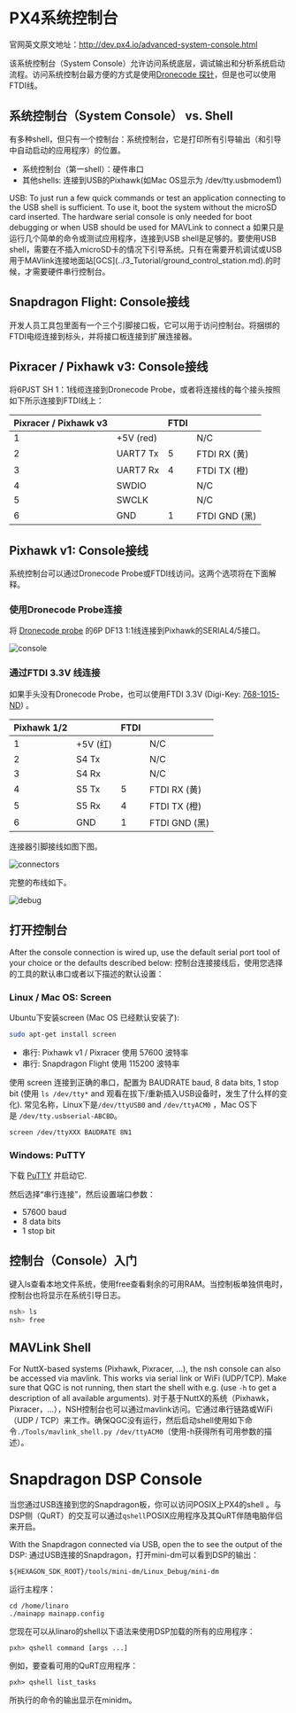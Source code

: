 # PX4系统控制台

官网英文原文地址：http://dev.px4.io/advanced-system-console.html

该系统控制台（System Console）允许访问系统底层，调试输出和分析系统启动流程。访问系统控制台最方便的方式是使用[Dronecode 探针](http://nicadrone.com/index.php?id_product=65&controller=product)，但是也可以使用FTDI线。

## 系统控制台（System Console） vs. Shell

有多种shell，但只有一个控制台：系统控制台，它是打印所有引导输出（和引导中自动启动的应用程序）的位置。

- 系统控制台（第一shell）：硬件串口
- 其他shells: 连接到USB的Pixhawk(如Mac OS显示为 /dev/tty.usbmodem1)

<aside class="tip">
USB: To just run a few quick commands or test an application connecting to the USB shell is sufficient. To use it, boot the system without the microSD card inserted. The hardware serial console is only needed for boot debugging or when USB should be used for MAVLink to connect a 
如果只是运行几个简单的命令或测试应用程序，连接到USB shell是足够的。要使用USB shell，需要在不插入microSD卡的情况下引导系统。只有在需要开机调试或USB用于MAVlink连接地面站[GCS](../3_Tutorial/ground_control_station.md).的时候，才需要硬件串行控制台。
</aside>

## Snapdragon Flight: Console接线

开发人员工具包里面有一个三个引脚接口板，它可以用于访问控制台。将捆绑的FTDI电缆连接到标头，并将接口板连接到扩展连接器。

## Pixracer / Pixhawk v3: Console接线

将6PJST SH 1：1线缆连接到Dronecode Probe，或者将连接线的每个接头按照如下所示连接到FTDI线上：

| Pixracer / Pixhawk v3 |           | FTDI |                  |
| --------------------- | --------- | ---- | ---------------- |
| 1                     | +5V (red) |      | N/C              |
| 2                     | UART7 Tx  | 5    | FTDI RX (黄) |
| 3                     | UART7 Rx  | 4    | FTDI TX (橙) |
| 4                     | SWDIO     |      | N/C              |
| 5                     | SWCLK     |      | N/C              |
| 6                     | GND       | 1    | FTDI GND (黑) |

## Pixhawk v1: Console接线

系统控制台可以通过Dronecode Probe或FTDI线访问。这两个选项将在下面解释。

### 使用Dronecode Probe连接

将 [Dronecode probe](http://nicadrone.com/index.php?id_product=65&controller=product) 的6P DF13 1:1线连接到Pixhawk的SERIAL4/5接口。

![console](../pictures/console/dronecode_probe.jpg)

### 通过FTDI 3.3V 线连接

如果手头没有Dronecode Probe，也可以使用FTDI 3.3V (Digi-Key: [768-1015-ND](http://www.digikey.com/product-detail/en/TTL-232R-3V3/768-1015-ND/1836393)) 。

| Pixhawk 1/2 |           | FTDI |                  |
| ----------- | --------- | ---- | ---------------- |
| 1           | +5V (红) |      | N/C              |
| 2           | S4 Tx     |      | N/C              |
| 3           | S4 Rx     |      | N/C              |
| 4           | S5 Tx     | 5    | FTDI RX (黄) |
| 5           | S5 Rx     | 4    | FTDI TX (橙) |
| 6           | GND       | 1    | FTDI GND (黑) |

连接器引脚接线如图下图。

![connectors](../pictures/console/console_connector.jpg)

完整的布线如下。

![debug](../pictures/console/console_debug.jpg)

## 打开控制台

After the console connection is wired up, use the default serial port tool of your choice or the defaults described below:
控制台连接接线后，使用您选择的工具的默认串口或者以下描述的默认设置：
### Linux / Mac OS: Screen

Ubuntu下安装screen (Mac OS 已经默认安装了):

<div class="host-code"></div>

```bash
sudo apt-get install screen
```

- 串行: Pixhawk v1 / Pixracer 使用 57600 波特率
- 串行: Snapdragon Flight 使用 115200 波特率

使用 screen 连接到正确的串口，配置为 BAUDRATE baud, 8 data bits, 1 stop bit (使用 `ls /dev/tty*` and 观看在拔下/重新插入USB设备时，发生了什么样的变化). 常见名称，Linux下是`/dev/ttyUSB0` and `/dev/ttyACM0` ，Mac OS下是 `/dev/tty.usbserial-ABCBD`。

<div class="host-code"></div>

```bash
screen /dev/ttyXXX BAUDRATE 8N1
```

### Windows: PuTTY

下载 [PuTTY](http://www.chiark.greenend.org.uk/~sgtatham/putty/download.html) 并启动它.

然后选择“串行连接”，然后设置端口参数：

- 57600 baud
- 8 data bits
- 1 stop bit

## 控制台（Console）入门

键入ls查看本地文件系统，使用free查看剩余的可用RAM。当控制板单独供电时，控制台也将显示在系统引导日志。

```bash
nsh> ls
nsh> free
```
## MAVLink Shell
 For NuttX-based systems (Pixhawk, Pixracer, ...), the nsh console can also be
 accessed via mavlink. This works via serial link or WiFi (UDP/TCP). Make sure
 that QGC is not running, then start the shell with e.g.
  (use `-h` to get a description of all
 available arguments).
对于基于NuttX的系统（Pixhawk，Pixracer，...），NSH控制台也可以通过mavlink访问。它通过串行链路或WiFi（UDP / TCP）来工作。确保QGC没有运行，然后启动shell使用如下命令`./Tools/mavlink_shell.py /dev/ttyACM0`（使用-h获得所有可用参数的描述）。
 
# Snapdragon DSP Console

当您通过USB连接到您的Snapdragon板，你可以访问POSIX上PX4的shell 。与DSP侧（QuRT）的交互可以通过`qshell`POSIX应用程序及其QuRT伴随电脑伴侣来开启。

With the Snapdragon connected via USB, open the  to see the output of the DSP:
通过USB连接的Snapdragon，打开mini-dm可以看到DSP的输出：
```
${HEXAGON_SDK_ROOT}/tools/mini-dm/Linux_Debug/mini-dm
```

运行主程序：

```
cd /home/linaro
./mainapp mainapp.config
```

您现在可以从linaro的shell以下语法来使用DSP加载的所有的应用程序：

```
pxh> qshell command [args ...]
```

例如，要查看可用的QuRT应用程序：

```
pxh> qshell list_tasks
```

所执行的命令的输出显示在minidm。
